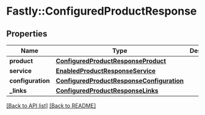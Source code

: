 # Fastly::ConfiguredProductResponse

## Properties

| Name | Type | Description | Notes |
| ---- | ---- | ----------- | ----- |
| **product** | [**ConfiguredProductResponseProduct**](ConfiguredProductResponseProduct.md) |  | [optional] |
| **service** | [**EnabledProductResponseService**](EnabledProductResponseService.md) |  | [optional] |
| **configuration** | [**ConfiguredProductResponseConfiguration**](ConfiguredProductResponseConfiguration.md) |  | [optional] |
| **_links** | [**ConfiguredProductResponseLinks**](ConfiguredProductResponseLinks.md) |  | [optional] |

[[Back to API list]](../../README.md#endpoints) [[Back to README]](../../README.md)

